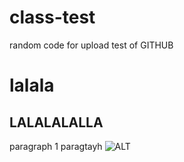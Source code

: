 # class-test
random code for upload test of GITHUB
# lalala
## LALALALALLA
 paragraph 1 
 paragtayh 
 ![ALT](https://iso.500px.com/wp-content/uploads/2019/12/Rowena-by-Garin-Wood.jpeg)
